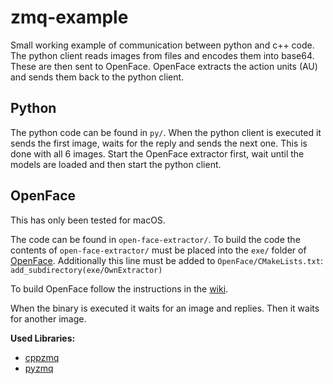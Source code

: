 # zmq-example
Small working example of communication between python and c++ code. The python client reads images from files and encodes them into base64. These are then sent to OpenFace. OpenFace extracts the action units (AU) and sends them back to the python client.

##  Python
The python code can be found in `py/`. When the python client is executed it sends the first image, waits for the reply and sends the next one. This is done with all 6 images. Start the OpenFace extractor first, wait until the models are loaded and then start the python client.

## OpenFace
This has only been tested for macOS.

The code can be found in `open-face-extractor/`. To build the code the contents of `open-face-extractor/` must be placed into the `exe/` folder of [OpenFace](https://github.com/TadasBaltrusaitis/OpenFace). Additionally this line must be added to `OpenFace/CMakeLists.txt`:  
```add_subdirectory(exe/OwnExtractor)```

To build OpenFace follow the instructions in the [wiki](https://github.com/TadasBaltrusaitis/OpenFace/wiki).

When the binary is executed it waits for an image and replies. Then it waits for another image.

**Used Libraries:**
- [cppzmq](https://github.com/zeromq/cppzmq)
- [pyzmq](https://github.com/zeromq/pyzmq)
